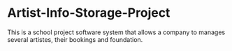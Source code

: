 # Artist-Info-Storage-Project
This is a school project software system that allows a company to manages several artistes, their bookings and foundation.
